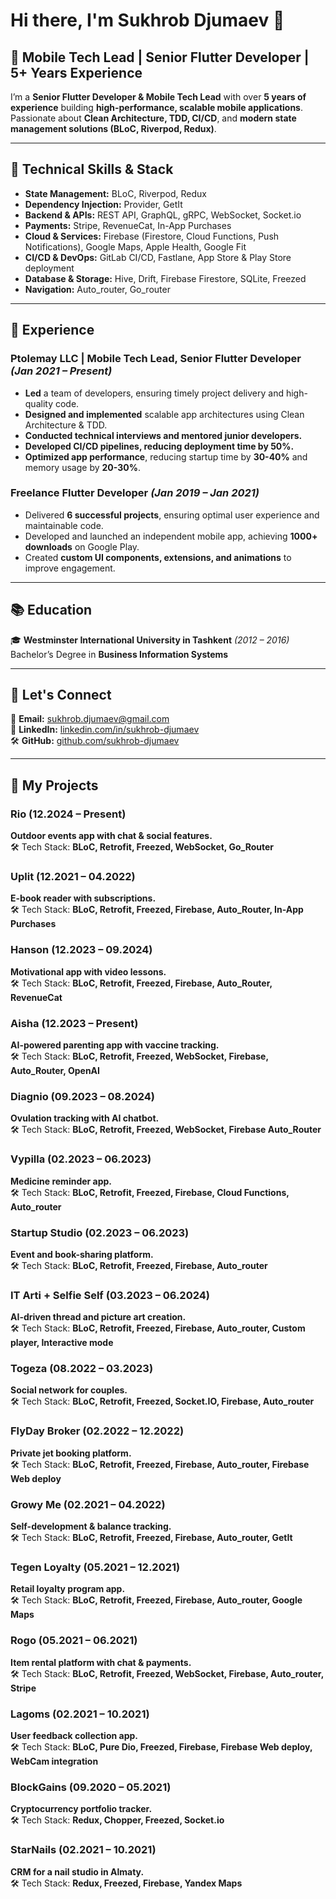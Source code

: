 # Hi there, I'm Sukhrob Djumaev 👋

## 🚀 Mobile Tech Lead | Senior Flutter Developer | 5+ Years Experience

I’m a **Senior Flutter Developer & Mobile Tech Lead** with over **5 years of experience** building **high-performance, scalable mobile applications**. Passionate about **Clean Architecture, TDD, CI/CD**, and **modern state management solutions (BLoC, Riverpod, Redux)**.

---

## 🔧 Technical Skills & Stack

- **State Management:** BLoC, Riverpod, Redux
- **Dependency Injection:** Provider, GetIt
- **Backend & APIs:** REST API, GraphQL, gRPC, WebSocket, Socket.io
- **Payments:** Stripe, RevenueCat, In-App Purchases
- **Cloud & Services:** Firebase (Firestore, Cloud Functions, Push Notifications), Google Maps, Apple Health, Google Fit
- **CI/CD & DevOps:** GitLab CI/CD, Fastlane, App Store & Play Store deployment
- **Database & Storage:** Hive, Drift, Firebase Firestore, SQLite, Freezed
- **Navigation:** Auto_router, Go_router

---

## 💼 Experience

### **Ptolemay LLC | Mobile Tech Lead, Senior Flutter Developer** _(Jan 2021 – Present)_
- **Led** a team of developers, ensuring timely project delivery and high-quality code.
- **Designed and implemented** scalable app architectures using Clean Architecture & TDD.
- **Conducted technical interviews and mentored junior developers.**
- **Developed CI/CD pipelines, reducing deployment time by 50%.**
- **Optimized app performance**, reducing startup time by **30-40%** and memory usage by **20-30%**.

### **Freelance Flutter Developer** _(Jan 2019 – Jan 2021)_
- Delivered **6 successful projects**, ensuring optimal user experience and maintainable code.
- Developed and launched an independent mobile app, achieving **1000+ downloads** on Google Play.
- Created **custom UI components, extensions, and animations** to improve engagement.

---

## 📚 Education

🎓 **Westminster International University in Tashkent** _(2012 – 2016)_  
Bachelor’s Degree in **Business Information Systems**

---

## 📩 Let's Connect

📧 **Email:** sukhrob.djumaev@gmail.com  
🔗 **LinkedIn:** [linkedin.com/in/sukhrob-djumaev](https://www.linkedin.com/in/sukhrob-djumaev)  
🛠 **GitHub:** [github.com/sukhrob-djumaev](https://github.com/sukhrob-djumaev)

---

## 🚀 My Projects

### **Rio (12.2024 – Present)**
**Outdoor events app with chat & social features.**  
🛠️ Tech Stack: **BLoC, Retrofit, Freezed, WebSocket, Go_Router**  

### **Uplit (12.2021 – 04.2022)**
**E-book reader with subscriptions.**  
🛠️ Tech Stack: **BLoC, Retrofit, Freezed, Firebase, Auto_Router, In-App Purchases**  

### **Hanson (12.2023 – 09.2024)**
**Motivational app with video lessons.**  
🛠️ Tech Stack: **BLoC, Retrofit, Freezed, Firebase, Auto_Router, RevenueCat**  

### **Aisha (12.2023 – Present)**
**AI-powered parenting app with vaccine tracking.**  
🛠️ Tech Stack: **BLoC, Retrofit, Freezed, WebSocket, Firebase, Auto_Router, OpenAI**  

### **Diagnio (09.2023 – 08.2024)**
**Ovulation tracking with AI chatbot.**  
🛠️ Tech Stack: **BLoC, Retrofit, Freezed, WebSocket, Firebase Auto_Router**  

### **Vypilla (02.2023 – 06.2023)**
**Medicine reminder app.**  
🛠️ Tech Stack: **BLoC, Retrofit, Freezed, Firebase, Cloud Functions, Auto_router**  

### **Startup Studio (02.2023 – 06.2023)**
**Event and book-sharing platform.**  
🛠️ Tech Stack: **BLoC, Retrofit, Freezed, Firebase, Auto_router**  

### **IT Arti + Selfie Self (03.2023 – 06.2024)**
**AI-driven thread and picture art creation.**  
🛠️ Tech Stack: **BLoC, Retrofit, Freezed, Firebase, Auto_router, Custom player, Interactive mode**  

### **Togeza (08.2022 – 03.2023)**
**Social network for couples.**  
🛠️ Tech Stack: **BLoC, Retrofit, Freezed, Socket.IO, Firebase, Auto_router**  

### **FlyDay Broker (02.2022 – 12.2022)**
**Private jet booking platform.**  
🛠️ Tech Stack: **BLoC, Retrofit, Freezed, Firebase, Auto_router, Firebase Web deploy**  

### **Growy Me (02.2021 – 04.2022)**
**Self-development & balance tracking.**  
🛠️ Tech Stack: **BLoC, Retrofit, Freezed, Firebase, Auto_router, GetIt**  

### **Tegen Loyalty (05.2021 – 12.2021)**
**Retail loyalty program app.**  
🛠️ Tech Stack: **BLoC, Retrofit, Freezed, Firebase, Auto_router, Google Maps**  

### **Rogo (05.2021 – 06.2021)**
**Item rental platform with chat & payments.**  
🛠️ Tech Stack: **BLoC, Retrofit, Freezed, WebSocket, Firebase, Auto_router, Stripe**  

### **Lagoms (02.2021 – 10.2021)**
**User feedback collection app.**  
🛠️ Tech Stack: **BLoC, Pure Dio, Freezed, Firebase, Firebase Web deploy, WebCam integration**  

### **BlockGains (09.2020 – 05.2021)**
**Cryptocurrency portfolio tracker.**  
🛠️ Tech Stack: **Redux, Chopper, Freezed, Socket.io**  

### **StarNails (02.2021 – 10.2021)**
**CRM for a nail studio in Almaty.**  
🛠️ Tech Stack: **Redux, Freezed, Firebase, Yandex Maps**  
